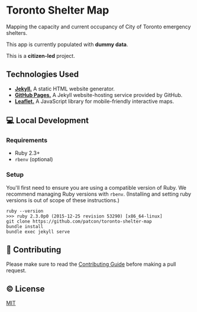 # Toronto Shelter Map

Mapping the capacity and current occupancy of City of Toronto emergency shelters.

This app is currently populated with **dummy data**.

This is a **citizen-led** project.

## Technologies Used

* [**Jekyll.**][jekyll] A static HTML website generator.
* [**GitHub Pages.**][gh-pages] A Jekyll website-hosting service provided by GitHub.
* [**Leaflet.**][leaflet] A JavaScript library for mobile-friendly interactive maps.

## :computer: Local Development

### Requirements

* Ruby 2.3+
* `rbenv` (optional)

### Setup

You'll first need to ensure you are using a compatible version of Ruby.
We recommend managing Ruby versions with `rbenv`. (Installing and
setting ruby versions is out of scope of these instructions.)

```
ruby --version
>>> ruby 2.3.0p0 (2015-12-25 revision 53290) [x86_64-linux]
git clone https://github.com/patcon/toronto-shelter-map
bundle install
bundle exec jekyll serve
```

## :muscle: Contributing

Please make sure to read the [Contributing Guide](CONTRIBUTING.md) before making a pull request.

## :copyright: License

[MIT](http://opensource.org/licenses/MIT)

<!-- Links -->
   [leaflet]: http://leafletjs.com/
   [gh-pages]: https://help.github.com/articles/what-is-github-pages/
   [jekyll]: https://jekyllrb.com/docs/home/
